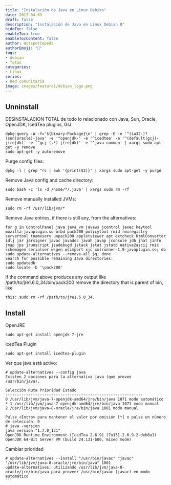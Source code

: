 ```yaml
---
title: "Instalación de Java en Linux Debian"
date: 2017-04-03
draft: false
description: "Instalación de Java en Linux Debian 8"
hideToc: false
enableToc: true
enableTocContent: false
author: HotspotCepeda 
authorEmoji: "🗻"
tags:
- debian
- fotos
categories:
- Linux
series:
- Red comunitaria
image: images/feature1/debian_logo.png
---
```

## Unninstall
DESINSTALACION TOTAL de todo lo relacionado con Java, Sun, Oracle, OpenJDK, IcedTea plugins, GIJ
```
dpkg-query -W -f='${binary:Package}\n' | grep -E -e '^(ia32-)?(sun|oracle)-java' -e '^openjdk-' -e '^icedtea' -e '^(default|gcj)-j(re|dk)' -e '^gcj-(.*)-j(re|dk)' -e '^java-common' | xargs sudo apt-get -y remove
sudo apt-get -y autoremove
```
Purge config files:
```
dpkg -l | grep ^rc | awk '{print($2)}' | xargs sudo apt-get -y purge
```
Remove Java config and cache directory:
```
sudo bash -c 'ls -d /home/*/.java' | xargs sudo rm -rf
```
Remove manually installed JVMs:
```
sudo rm -rf /usr/lib/jvm/*
```
Remove Java entries, if there is still any, from the alternatives:
```
for g in ControlPanel java java_vm javaws jcontrol jexec keytool mozilla-javaplugin.so orbd pack200 policytool rmid rmiregistry servertool tnameserv unpack200 appletviewer apt extcheck HtmlConverter idlj jar jarsigner javac javadoc javah javap jconsole jdb jhat jinfo jmap jps jrunscript jsadebugd jstack jstat jstatd native2ascii rmic schemagen serialver wsgen wsimport xjc xulrunner-1.9-javaplugin.so; do sudo update-alternatives --remove-all $g; done
Search for possible remaining Java directories:
sudo updatedb
sudo locate -b '\pack200'
```
If the command above produces any output like /path/to/jre1.6.0_34/bin/pack200 remove the directory that is parent of bin, like 
```
this: sudo rm -rf /path/to/jre1.6.0_34.
```
## Install

OpenJRE
```
sudo apt-get install openjdk-7-jre
```
IcedTea Plugin
```
sudo apt-get install icedtea-plugin
```
Ver que java está activo:
```
# update-alternatives --config java
Existen 2 opciones para la alternativa java (que provee /usr/bin/java).

Selección Ruta Prioridad Estado
------------------------------------------------------------
0 /usr/lib/jvm/java-7-openjdk-amd64/jre/bin/java 1071 modo automático
* 1 /usr/lib/jvm/java-7-openjdk-amd64/jre/bin/java 1071 modo manual
2 /usr/lib/jvm/java-8-oracle/jre/bin/java 1001 modo manual

Pulse <Intro> para mantener el valor por omisión [*] o pulse un número de selección: 0
# java -version
java version "1.7.0_131"
OpenJDK Runtime Environment (IcedTea 2.6.9) (7u131-2.6.9-2~deb8u1)
OpenJDK 64-Bit Server VM (build 24.131-b00, mixed mode)
```
Cambiar prioridad
````
# update-alternatives --install "/usr/bin/javac" "javac" "/usr/lib/jvm/java-8-oracle/jre/bin/java" 1001
update-alternatives: utilizando /usr/lib/jvm/java-8-oracle/jre/bin/java para proveer /usr/bin/javac (javac) en modo automático
```
